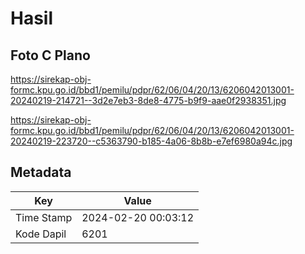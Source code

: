 # Hasil

## Foto C Plano

https://sirekap-obj-formc.kpu.go.id/bbd1/pemilu/pdpr/62/06/04/20/13/6206042013001-20240219-214721--3d2e7eb3-8de8-4775-b9f9-aae0f2938351.jpg

https://sirekap-obj-formc.kpu.go.id/bbd1/pemilu/pdpr/62/06/04/20/13/6206042013001-20240219-223720--c5363790-b185-4a06-8b8b-e7ef6980a94c.jpg


## Metadata

| Key        | Value               |
| ---------- | ------------------- |
| Time Stamp | 2024-02-20 00:03:12 |
| Kode Dapil | 6201                |




